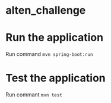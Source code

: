 # alten_challenge
# Run the application

Run command `mvn spring-boot:run`

# Test the application
Run commant `mvn test`